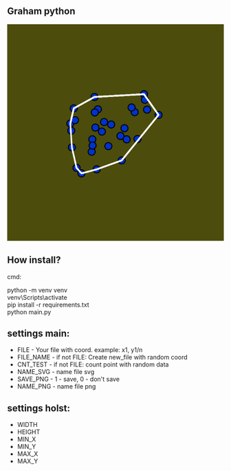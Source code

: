 Graham python
-------------

![Screenshot](https://github.com/MaximF39/algorithm_Graham/blob/master/screenshots/graham.png)


How install?
------------
cmd:<br>
    
python -m venv venv<br>
venv\Scripts\activate<br>
pip install -r requirements.txt<br>
python main.py<br>

settings main:<br>
------------------
- FILE - Your file with coord. example: x1, y1/n<br>
- FILE_NAME - if not FILE: Create new_file with random coord<br>
- CNT_TEST - if not FILE: count point with random data  <br>
- NAME_SVG - name file svg<br>
- SAVE_PNG - 1 - save, 0 - don't save<br>
- NAME_PNG - name file png<br>

settings holst:   
---------------
- WIDTH<br>
- HEIGHT<br>
- MIN_X<br>
- MIN_Y<br>
- MAX_X<br>
- MAX_Y<br>
    
